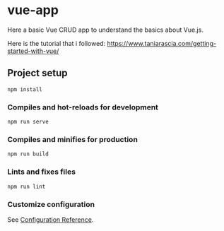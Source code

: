 # vue-app
Here a basic Vue CRUD app to understand the basics about Vue.js.


Here is the tutorial that i followed:
https://www.taniarascia.com/getting-started-with-vue/

## Project setup
```
npm install
```

### Compiles and hot-reloads for development
```
npm run serve
```

### Compiles and minifies for production
```
npm run build
```

### Lints and fixes files
```
npm run lint
```

### Customize configuration
See [Configuration Reference](https://cli.vuejs.org/config/).
